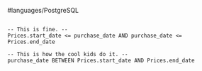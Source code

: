 #languages/PostgreSQL 

```postgresql

-- This is fine. --
Prices.start_date <= purchase_date AND purchase_date <= Prices.end_date

-- This is how the cool kids do it. --
purchase_date BETWEEN Prices.start_date AND Prices.end_date
```
